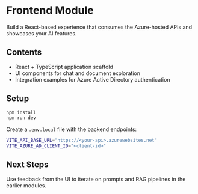# Frontend Module

Build a React-based experience that consumes the Azure-hosted APIs and showcases your AI features.

## Contents
- React + TypeScript application scaffold
- UI components for chat and document exploration
- Integration examples for Azure Active Directory authentication

## Setup
```bash
npm install
npm run dev
```

Create a `.env.local` file with the backend endpoints:
```bash
VITE_API_BASE_URL="https://<your-api>.azurewebsites.net"
VITE_AZURE_AD_CLIENT_ID="<client-id>"
```

## Next Steps
Use feedback from the UI to iterate on prompts and RAG pipelines in the earlier modules.
